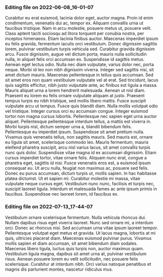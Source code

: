 

### Editing file on 2022-06-08_16-01-07

Curabitur eu erat euismod, lacinia dolor eget, auctor magna. Proin id enim condimentum, venenatis dui ac, tempor ex. Aliquam convallis urna ut faucibus tristique. Nam in arcu molestie, posuere metus ut, posuere velit. Class aptent taciti sociosqu ad litora torquent per conubia nostra, per inceptos himenaeos. Etiam lacinia finibus auctor. Maecenas imperdiet ipsum eu felis gravida, fermentum iaculis orci vestibulum. Donec dignissim sagittis lorem, pulvinar vestibulum turpis vehicula sed. Curabitur gravida dignissim arcu. Fusce dignissim, augue vel dictum porta, mauris nulla sollicitudin nulla, in aliquet felis orci accumsan ex. Suspendisse id sagittis metus. Aenean eget lectus odio. Nulla nec diam vulputate, varius dolor nec, porta neque. Morbi id leo non nibh dignissim viverra. Integer sed sagittis nisi, sit amet dictum mauris.
Maecenas pellentesque in tellus quis accumsan. Sed sit amet eros non quam vestibulum vulputate vel at erat. Sed tincidunt, lacus quis sagittis efficitur, nibh justo vulputate ante, ac finibus est ligula a massa. Mauris aliquet urna a lorem hendrerit malesuada. Aenean ut nisl diam. Praesent eu lorem eu felis ornare vulputate aliquam at justo. Praesent tempus turpis eu nibh tristique, sed mollis libero mattis. Fusce suscipit vulputate arcu ut tempus. Fusce quis blandit diam. Nulla mollis volutpat odio vel tristique. Integer cursus orci eu accumsan congue. Integer euismod tortor non magna cursus lobortis. Pellentesque nec sapien eget urna auctor aliquet. Pellentesque pellentesque interdum tellus, a mattis est viverra in. Morbi turpis nisl, dictum semper urna a, blandit bibendum felis. Pellentesque eu imperdiet ipsum.
Suspendisse sit amet pretium nulla. Vivamus quis venenatis tellus, non sagittis mauris. Sed mauris est, ornare eu ligula sit amet, scelerisque commodo leo. Mauris fermentum, mauris eleifend pharetra suscipit, arcu nisl varius lacus, sit amet convallis turpis nunc quis dolor. Suspendisse vitae magna id ex accumsan dignissim. Etiam cursus imperdiet tortor, vitae ornare felis. Aliquam nunc erat, congue a pharetra eget, sagittis id nisi. Fusce venenatis eros est, a euismod ipsum consequat eu. Ut arcu nulla, feugiat non maximus ac, posuere sed felis. Donec eu purus accumsan, dictum turpis ut, mollis sapien. In hac habitasse platea dictumst. Ut et sapien mi. Curabitur molestie mi massa, vitae vulputate neque cursus eget. Vestibulum nunc nunc, facilisis et turpis nec, suscipit laoreet ligula. Interdum et malesuada fames ac ante ipsum primis in faucibus. Suspendisse nec laoreet lorem, id faucibus ex.




### Editing file on 2022-07-13_17-44-07

Vestibulum ornare scelerisque fermentum. Nulla vehicula rhoncus dui. Nullam dapibus risus eget viverra laoreet. Nunc sed ornare mi, a interdum orci. Donec ac rhoncus nisi. Sed accumsan urna vitae ipsum laoreet tempor. Pellentesque volutpat eget metus et gravida. Ut lacus magna, lobortis at mi quis, ultricies placerat diam. Maecenas euismod pulvinar purus. Vivamus mollis sapien et diam accumsan, sit amet bibendum diam sodales. Maecenas libero ligula, luctus quis turpis non, auctor maximus quam. Vestibulum ligula magna, dapibus sit amet urna at, pulvinar vestibulum risus. Aenean posuere lorem eu velit sollicitudin, nec posuere felis scelerisque. Curabitur at interdum nibh. Orci varius natoque penatibus et magnis dis parturient montes, nascetur ridiculus mus.


